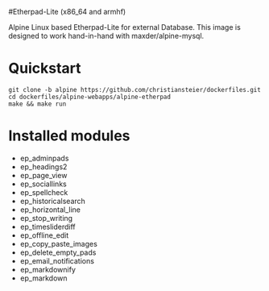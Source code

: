 #Etherpad-Lite (x86_64 and armhf)

Alpine Linux based Etherpad-Lite for external Database. This image is designed to work hand-in-hand with maxder/alpine-mysql.

# Quickstart #

```
git clone -b alpine https://github.com/christiansteier/dockerfiles.git
cd dockerfiles/alpine-webapps/alpine-etherpad
make && make run
```

# Installed modules #

<ul>
<li>ep_adminpads</li>
<li>ep_headings2</li>
<li>ep_page_view</li>
<li>ep_sociallinks</li>
<li>ep_spellcheck</li>
<li>ep_historicalsearch</li>
<li>ep_horizontal_line</li>
<li>ep_stop_writing</li>
<li>ep_timesliderdiff</li>
<li>ep_offline_edit</li>
<li>ep_copy_paste_images</li>
<li>ep_delete_empty_pads</li>
<li>ep_email_notifications</li>
<li>ep_markdownify</li>
<li>ep_markdown</li>
</ul>
